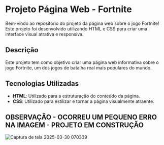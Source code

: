 # Projeto Página Web - Fortnite

Bem-vindo ao repositório do projeto da página web sobre o jogo Fortnite! Este projeto foi desenvolvido utilizando HTML e CSS para criar uma interface visual atrativa e responsiva.

## Descrição

Este projeto tem como objetivo criar uma página web informativa sobre o jogo Fortnite, um dos jogos de batalha real mais populares do mundo. 




## Tecnologias Utilizadas

- **HTML**: Utilizado para a estruturação do conteúdo da página.
- **CSS**: Utilizado para estilizar e tornar a página visualmente atraente.

## OBSERVAÇÃO - OCORREU UM PEQUENO ERRO NA IMAGEM - PROJETO EM CONSTRUÇÃO


![Captura de tela 2025-03-30 070339](https://github.com/user-attachments/assets/ac19f1cf-7efd-4461-aa61-44d5184b668c)
